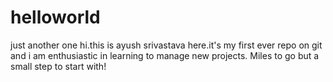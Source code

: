 # helloworld
just another one
hi.this is ayush srivastava here.it's my first ever repo on git and i am enthusiastic in learning to manage new projects. Miles to go but a small step to start with!
